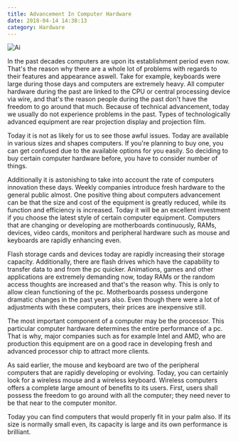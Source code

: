 ```yaml
---
title: Advancement In Computer Hardware
date: 2018-04-14 14:38:13
category: Hardware
---
```


![Ai](https://www.webhomelibrary.com/content/images/)

In the past decades computers are upon its establishment period even now. That's the reason why there are a whole lot of problems with regards to their features and appearance aswell. Take for example, keyboards were large during those days and computers are extremely heavy.  All computer hardware during the past are linked to the CPU or central processing device via wire, and that's the reason people during the past don't have the freedom to go around that much.  Because of technical advancement, today we usually do not experience problems in the past.  Types of technologically advanced equipment are rear projection display and projection film.

Today it is not as likely for us to see those awful issues.  Today are available in various sizes and shapes computers.  If you're planning to buy one, you can get confused due to the available options for you easily.  So deciding to buy certain computer hardware before, you have to consider number of things.  

Additionally it is astonishing to take into account the rate of computers innovation these days.  Weekly companies introduce fresh hardware to the general public almost.  One positive thing about computers advancement can be that the size and cost of the equipment is greatly reduced, while its function and efficiency is increased.  Today it will be an excellent investment if you choose the latest style of certain computer equipment.  Computers that are changing or developing are motherboards continuously, RAMs, devices, video cards, monitors and peripheral hardware such as mouse and keyboards are rapidly enhancing even. 

Flash storage cards and devices today are rapidly increasing their storage capacity.  Additionally, there are flash drives which have the capability to transfer data to and from the pc quicker.  Animations, games and other applications are extremely demanding now, today RAMs or the random access thoughts are increased and that's the reason why.  This is only to allow clean functioning of the pc.  Motherboards possess undergone dramatic changes in the past years also.  Even though there were a lot of adjustments with these computers, their prices are inexpensive still.  

The most important component of a computer may be the processor.  This particular computer hardware determines the entire performance of a pc.  That is why, major companies such as for example Intel and AMD, who are production this equipment are on a good race in developing fresh and advanced processor chip to attract more clients. 

As said earlier, the mouse and keyboard are two of the peripheral computers that are rapidly developing or evolving.  Today, you can certainly look for a wireless mouse and a wireless keyboard. Wireless computers offers a complete large amount of benefits to its users. First, users shall possess the freedom to go around with all the computer; they need never to be that near to the computer monitor. 

Today you can find computers that would properly fit in your palm also.  If its size is normally small even, its capacity is large and its own performance is brilliant.
